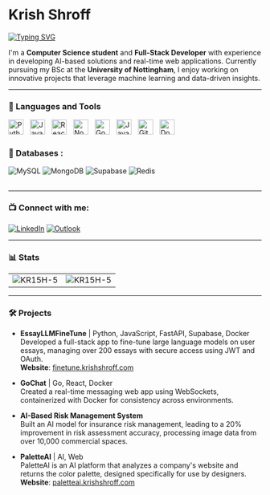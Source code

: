 # Krish Shroff

<a href="https://git.io/typing-svg"><img src="https://readme-typing-svg.herokuapp.com?font=Fira+Code&weight=900&pause=1000&color=4A13F7&width=435&lines=Full+Stack+Developer+and+AI+Engineer" alt="Typing SVG" /></a>

I'm a **Computer Science student** and **Full-Stack Developer** with experience in developing AI-based solutions and real-time web applications. Currently pursuing my BSc at the **University of Nottingham**, I enjoy working on innovative projects that leverage machine learning and data-driven insights.

---

### 🧰 Languages and Tools

<img align="left" alt="Python" width="30px" style="padding-right:10px;" src="https://cdn.jsdelivr.net/gh/devicons/devicon/icons/python/python-original.svg" />
<img align="left" alt="JavaScript" width="30px" style="padding-right:10px;" src="https://cdn.jsdelivr.net/gh/devicons/devicon/icons/javascript/javascript-original.svg" />
<img align="left" alt="React" width="30px" style="padding-right:10px;" src="https://cdn.jsdelivr.net/gh/devicons/devicon/icons/react/react-original.svg" />
<img align="left" alt="NodeJS" width="30px" style="padding-right:10px;" src="https://cdn.jsdelivr.net/gh/devicons/devicon/icons/nodejs/nodejs-original.svg" />
<img align="left" alt="Go" width="30px" style="padding-right:10px;" src="https://cdn.jsdelivr.net/gh/devicons/devicon/icons/go/go-original.svg" />
<img align="left" alt="Java" width="30px" style="padding-right:10px;" src="https://cdn.jsdelivr.net/gh/devicons/devicon/icons/java/java-original.svg" />
<img align="left" alt="Git" width="30px" style="padding-right:10px;" src="https://cdn.jsdelivr.net/gh/devicons/devicon/icons/git/git-original.svg" />
<img align="left" alt="Docker" width="30px" style="padding-right:10px;" src="https://cdn.jsdelivr.net/gh/devicons/devicon/icons/docker/docker-original.svg" />
<br />
<br />

### 🧰 Databases :

<div align="left">
   <img alt="MySQL" src="https://img.shields.io/badge/mysql-%2300f.svg?style=for-the-badge&logo=mysql&logoColor=white"/>
  <img alt="MongoDB" src ="https://img.shields.io/badge/MongoDB-4EA94B?style=for-the-badge&logo=mongodb&logoColor=white"/>
  <img alt="Supabase" src ="https://img.shields.io/badge/Supabase-3ECF8E?style=for-the-badge&logo=supabase&logoColor=white"/>
  <img alt="Redis" src="https://img.shields.io/badge/redis-%23DD0031.svg?style=for-the-badge&logo=redis&logoColor=white"/>
</div>
<br />

---

### 📺 Connect with me:
<div align="left">
  <a href="https://www.linkedin.com/in/krish--shroff/"><img alt="LinkedIn" src="https://img.shields.io/badge/linkedin-%230077B5.svg?style=for-the-badge&logo=linkedin&logoColor=white"/></a>
  <a href="mailto:psyks17@nottingham.ac.uk"><img alt="Outlook" src="https://img.shields.io/badge/Outlook-0078D4?style=for-the-badge&logo=microsoft-outlook&logoColor=white"/></a>
</div>

---

### 📊 Stats

<table>
  <tr>
    <td><img src="https://github-readme-stats.vercel.app/api?username=KR15H-5&show_icons=true&theme=dark&locale=en" alt="KR15H-5" /></td>
    <td><img src="https://github-readme-stats.vercel.app/api/top-langs?username=KR15H-5&show_icons=true&theme=dark&locale=en&layout=compact" alt="KR15H-5" /></td>
  </tr>
</table>

---

### 🛠️ Projects

- **EssayLLMFineTune** | Python, JavaScript, FastAPI, Supabase, Docker  
  Developed a full-stack app to fine-tune large language models on user essays, managing over 200 essays with secure access using JWT and OAuth.  
  **Website**: [finetune.krishshroff.com](http://finetune.krishshroff.com)

- **GoChat** | Go, React, Docker  
  Created a real-time messaging web app using WebSockets, containerized with Docker for consistency across environments.

- **AI-Based Risk Management System**  
  Built an AI model for insurance risk management, leading to a 20% improvement in risk assessment accuracy, processing image data from over 10,000 commercial spaces.

- **PaletteAI** | AI, Web  
  PaletteAI is an AI platform that analyzes a company's website and returns the color palette, designed specifically for use by designers.  
  **Website**: [paletteai.krishshroff.com](http://paletteai.krishshroff.com)
